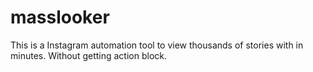 # masslooker
This is a Instagram automation tool to view thousands of stories with in minutes. Without getting action block.
